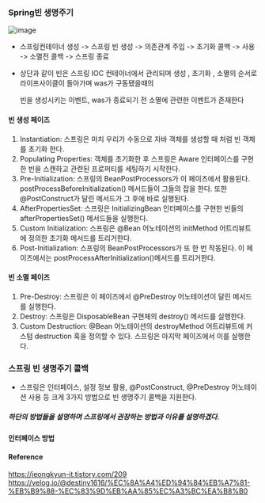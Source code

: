 ### Spring빈 생명주기
![image](https://github.com/alstjq8251/Cs-tech/assets/98382954/ca45c3fa-cfef-46ad-8352-dcbbc15ae567)

- 스프링컨테이너 생성 -> 스프링 빈 생성 -> 의존관계 주입 -> 초기화 콜백 -> 사용 -> 소멸전 콜백 -> 스프링 종료
- 상단과 같이 빈은 스프링 IOC 컨테이너에서 관리되며 생성 , 초기화 , 소멸의 순서로 라이프사이클이 돌아가며 was가 구동됐을때의 

  빈을 생성시키는 이벤트, was가 종료되기 전 소멸에 관련한 이벤트가 존재한다
#### 빈 생성 페이즈
1. Instantiation: 스프링은 마치 우리가 수동으로 자바 객체를 생성할 때 처럼 빈 객체를 초기화 한다.
2. Populating Properties: 객체를 초기화한 후 스프링은 Aware 인터페이스를 구현한 빈을 스캔하고 관련된 프로퍼티를 세팅하기 시작한다.
3. Pre-Initialization: 스프링의 BeanPostProcessors가 이 페이즈에서 활용된다. postProcessBeforeInitialization() 메서드들이 그들의 잡을 한다. 또한 @PostConstruct가 달린 메서드가 그 후에 바로 실행된다.
4. AfterPropertiesSet: 스프링은 InitializingBean 인터페이스를 구현한 빈들의 afterPropertiesSet() 메서드들을 실행한다.
5. Custom Initialization: 스프링은 @Bean 어노테이션의 initMethod 어트리뷰트에 정의한 초기화 메서드를 트리거한다.
6. Post-Initialization: 스프링의 BeanPostProcessors가 또 한 번 작동된다. 이 페이즈에서는 postProcessAfterInitialization()메서드를 트리거한다.

#### 빈 소멸 페이즈
1. Pre-Destroy: 스프링은 이 페이즈에서 @PreDestroy 어노테이션이 달린 메서드를 실행한다.
2. Destroy: 스프링은 DisposableBean 구현체의 destroy() 메서드를 실행한다.
3. Custom Destruction: @Bean 어노테이션의 destroyMethod 어트리뷰트에 커스텀 destruction 훅을 정의할 수 있다. 스프링은 마지막 페이즈에서 이를 실행한다.

### 스프링 빈 생명주기 콜백
- 스프링은 인터페이스, 설정 정보 활용, @PostConstruct, @PreDestroy 어노테이션 사용 등 크게 3가지 방법으로 빈 생명주기 콜백을 지원한다.

##### 하단의 방법들을 설명하며 스프링에서 권장하는 방법과 이유를 설명하겠다.

#### 인터페이스 방법

#### Reference
<https://jeongkyun-it.tistory.com/209><br>
<https://velog.io/@destiny1616/%EC%8A%A4%ED%94%84%EB%A7%81-%EB%B9%88-%EC%83%9D%EB%AA%85%EC%A3%BC%EA%B8%B0><br>
